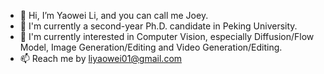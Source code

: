 - 👋 Hi, I’m Yaowei Li, and you can call me Joey.
- 🔭 I'm currently a second-year Ph.D. candidate in Peking University.
- 🌱 I'm currently interested in Computer Vision, especially Diffusion/Flow Model, Image Generation/Editing and Video Generation/Editing.
- 📫 Reach me by liyaowei01@gmail.com


<!--
**liyaowei-stu/liyaowei-stu** is a ✨ _special_ ✨ repository because its `README.md` (this file) appears on your GitHub profile.
-->
